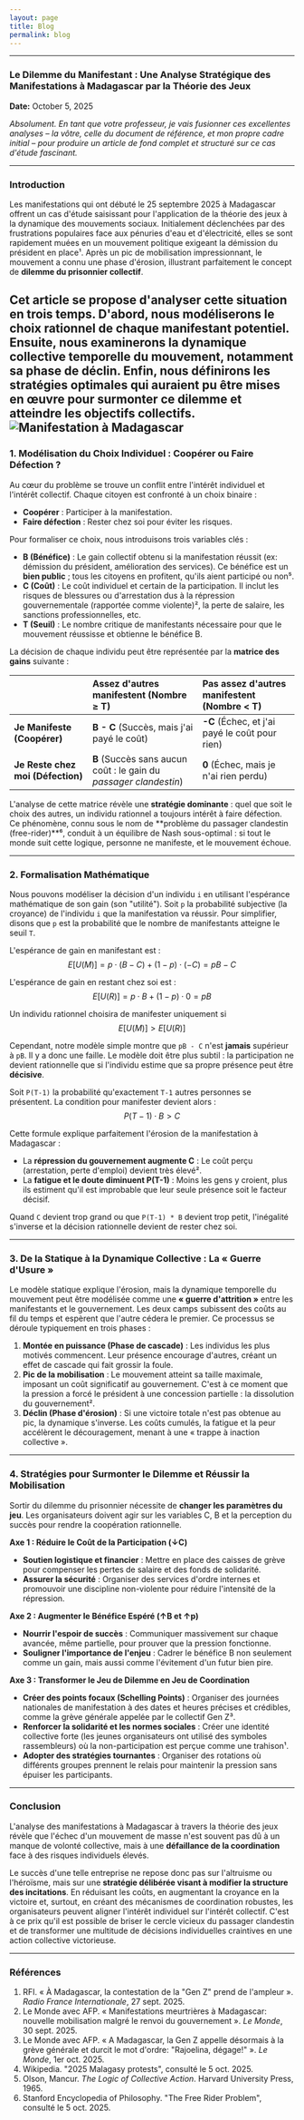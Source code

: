 ```yaml
---
layout: page
title: Blog
permalink: blog
---
```


-----

### **Le Dilemme du Manifestant : Une Analyse Stratégique des Manifestations à Madagascar par la Théorie des Jeux**

**Date:** October 5, 2025

*Absolument. En tant que votre professeur, je vais fusionner ces excellentes analyses – la vôtre, celle du document de référence, et mon propre cadre initial – pour produire un article de fond complet et structuré sur ce cas d'étude fascinant.*

-----

### **Introduction**

Les manifestations qui ont débuté le 25 septembre 2025 à Madagascar offrent un cas d'étude saisissant pour l'application de la théorie des jeux à la dynamique des mouvements sociaux. Initialement déclenchées par des frustrations populaires face aux pénuries d'eau et d'électricité, elles se sont rapidement muées en un mouvement politique exigeant la démission du président en place¹. Après un pic de mobilisation impressionnant, le mouvement a connu une phase d'érosion, illustrant parfaitement le concept de **dilemme du prisonnier collectif**.

Cet article se propose d'analyser cette situation en trois temps. D'abord, nous modéliserons le choix rationnel de chaque manifestant potentiel. Ensuite, nous examinerons la dynamique collective temporelle du mouvement, notamment sa phase de déclin. Enfin, nous définirons les stratégies optimales qui auraient pu être mises en œuvre pour surmonter ce dilemme et atteindre les objectifs collectifs.
![Manifestation à Madagascar](./assets/img/mada.png)
-----

### **1. Modélisation du Choix Individuel : Coopérer ou Faire Défection ?**

Au cœur du problème se trouve un conflit entre l'intérêt individuel et l'intérêt collectif. Chaque citoyen est confronté à un choix binaire :

  * **Coopérer** : Participer à la manifestation.
  * **Faire défection** : Rester chez soi pour éviter les risques.

Pour formaliser ce choix, nous introduisons trois variables clés :

  * **B (Bénéfice)** : Le gain collectif obtenu si la manifestation réussit (ex: démission du président, amélioration des services). Ce bénéfice est un **bien public** ; tous les citoyens en profitent, qu'ils aient participé ou non⁵.
  * **C (Coût)** : Le coût individuel et certain de la participation. Il inclut les risques de blessures ou d'arrestation dus à la répression gouvernementale (rapportée comme violente)², la perte de salaire, les sanctions professionnelles, etc.
  * **T (Seuil)** : Le nombre critique de manifestants nécessaire pour que le mouvement réussisse et obtienne le bénéfice B.

La décision de chaque individu peut être représentée par la **matrice des gains** suivante :

|                           | **Assez d'autres manifestent (Nombre ≥ T)** | **Pas assez d'autres manifestent (Nombre \< T)** |
| :------------------------ | :--------------------------------------------------------------------------- | :--------------------------------------------------------------------------- |
| **Je Manifeste (Coopérer)** | **B - C** (Succès, mais j'ai payé le coût)                                  | **-C** (Échec, et j'ai payé le coût pour rien)                              |
| **Je Reste chez moi (Défection)** | **B** (Succès sans aucun coût : le gain du *passager clandestin*) | **0** (Échec, mais je n'ai rien perdu)                                       |

L'analyse de cette matrice révèle une **stratégie dominante** : quel que soit le choix des autres, un individu rationnel a toujours intérêt à faire défection. Ce phénomène, connu sous le nom de \*\*problème du passager clandestin (free-rider)\*\*⁶, conduit à un équilibre de Nash sous-optimal : si tout le monde suit cette logique, personne ne manifeste, et le mouvement échoue.

-----

### **2. Formalisation Mathématique**

Nous pouvons modéliser la décision d'un individu `i` en utilisant l'espérance mathématique de son gain (son "utilité"). Soit `p` la probabilité subjective (la croyance) de l'individu `i` que la manifestation va réussir. Pour simplifier, disons que `p` est la probabilité que le nombre de manifestants atteigne le seuil `T`.

L'espérance de gain en manifestant est :
$$E[U(M)] = p \cdot (B - C) + (1 - p) \cdot (-C) = pB - C$$

L'espérance de gain en restant chez soi est :
$$E[U(R)] = p \cdot B + (1 - p) \cdot 0 = pB$$

Un individu rationnel choisira de manifester uniquement si $$E[U(M)] > E[U(R)]$$

Cependant, notre modèle simple montre que `pB - C` n'est **jamais** supérieur à `pB`. Il y a donc une faille. Le modèle doit être plus subtil : la participation ne devient rationnelle que si l'individu estime que sa propre présence peut être **décisive**.

Soit `P(T-1)` la probabilité qu'exactement `T-1` autres personnes se présentent. La condition pour manifester devient alors :
$$P(T-1) \cdot B > C$$

Cette formule explique parfaitement l'érosion de la manifestation à Madagascar :

  * La **répression du gouvernement augmente C** : Le coût perçu (arrestation, perte d'emploi) devient très élevé².
  * La **fatigue et le doute diminuent P(T-1)** : Moins les gens y croient, plus ils estiment qu'il est improbable que leur seule présence soit le facteur décisif.

Quand `C` devient trop grand ou que `P(T-1) * B` devient trop petit, l'inégalité s'inverse et la décision rationnelle devient de rester chez soi.

-----

### **3. De la Statique à la Dynamique Collective : La « Guerre d'Usure »**

Le modèle statique explique l'érosion, mais la dynamique temporelle du mouvement peut être modélisée comme une **« guerre d'attrition »** entre les manifestants et le gouvernement. Les deux camps subissent des coûts au fil du temps et espèrent que l'autre cédera le premier. Ce processus se déroule typiquement en trois phases :

1.  **Montée en puissance (Phase de cascade)** : Les individus les plus motivés commencent. Leur présence encourage d'autres, créant un effet de cascade qui fait grossir la foule.
2.  **Pic de la mobilisation** : Le mouvement atteint sa taille maximale, imposant un coût significatif au gouvernement. C'est à ce moment que la pression a forcé le président à une concession partielle : la dissolution du gouvernement².
3.  **Déclin (Phase d'érosion)** : Si une victoire totale n'est pas obtenue au pic, la dynamique s'inverse. Les coûts cumulés, la fatigue et la peur accélèrent le découragement, menant à une « trappe à inaction collective ».

-----

### **4. Stratégies pour Surmonter le Dilemme et Réussir la Mobilisation**

Sortir du dilemme du prisonnier nécessite de **changer les paramètres du jeu**. Les organisateurs doivent agir sur les variables C, B et la perception du succès pour rendre la coopération rationnelle.

**Axe 1 : Réduire le Coût de la Participation (↓C)**

  * **Soutien logistique et financier** : Mettre en place des caisses de grève pour compenser les pertes de salaire et des fonds de solidarité.
  * **Assurer la sécurité** : Organiser des services d'ordre internes et promouvoir une discipline non-violente pour réduire l'intensité de la répression.

**Axe 2 : Augmenter le Bénéfice Espéré (↑B et ↑p)**

  * **Nourrir l'espoir de succès** : Communiquer massivement sur chaque avancée, même partielle, pour prouver que la pression fonctionne.
  * **Souligner l'importance de l'enjeu** : Cadrer le bénéfice B non seulement comme un gain, mais aussi comme l'évitement d'un futur bien pire.

**Axe 3 : Transformer le Jeu de Dilemme en Jeu de Coordination**

  * **Créer des points focaux (Schelling Points)** : Organiser des journées nationales de manifestation à des dates et heures précises et crédibles, comme la grève générale appelée par le collectif Gen Z³.
  * **Renforcer la solidarité et les normes sociales** : Créer une identité collective forte (les jeunes organisateurs ont utilisé des symboles rassembleurs) où la non-participation est perçue comme une trahison¹.
  * **Adopter des stratégies tournantes** : Organiser des rotations où différents groupes prennent le relais pour maintenir la pression sans épuiser les participants.

-----

### **Conclusion**

L'analyse des manifestations à Madagascar à travers la théorie des jeux révèle que l'échec d'un mouvement de masse n'est souvent pas dû à un manque de volonté collective, mais à une **défaillance de la coordination** face à des risques individuels élevés.

Le succès d'une telle entreprise ne repose donc pas sur l'altruisme ou l'héroïsme, mais sur une **stratégie délibérée visant à modifier la structure des incitations**. En réduisant les coûts, en augmentant la croyance en la victoire et, surtout, en créant des mécanismes de coordination robustes, les organisateurs peuvent aligner l'intérêt individuel sur l'intérêt collectif. C'est à ce prix qu'il est possible de briser le cercle vicieux du passager clandestin et de transformer une multitude de décisions individuelles craintives en une action collective victorieuse.

-----

### **Références**

1.  RFI. « À Madagascar, la contestation de la "Gen Z" prend de l'ampleur ». *Radio France Internationale*, 27 sept. 2025.
2.  Le Monde avec AFP. « Manifestations meurtrières à Madagascar: nouvelle mobilisation malgré le renvoi du gouvernement ». *Le Monde*, 30 sept. 2025.
3.  Le Monde avec AFP. « A Madagascar, la Gen Z appelle désormais à la grève générale et durcit le mot d'ordre: "Rajoelina, dégage\!" ». *Le Monde*, 1er oct. 2025.
4.  Wikipedia. "2025 Malagasy protests", consulté le 5 oct. 2025.
5.  Olson, Mancur. *The Logic of Collective Action*. Harvard University Press, 1965.
6.  Stanford Encyclopedia of Philosophy. "The Free Rider Problem", consulté le 5 oct. 2025.